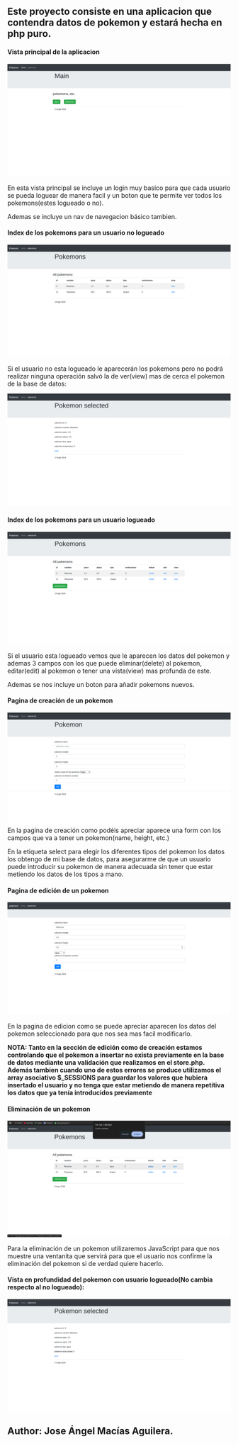 ## Este proyecto consiste en una aplicacion que contendra datos de pokemon y estará hecha en php puro.

#### Vista principal de la aplicacion

![alt text](image.png)


En esta vista principal se incluye un login muy basico  para que cada usuario se pueda loguear de manera facil y un boton que te permite 
ver todos los pokemons(estes logueado o no). 

Ademas se incluye un nav de navegacion básico tambien.


#### Index de los pokemons para un usuario no logueado

![alt text](image-1.png)

Si el usuario no esta logueado le aparecerán los pokemons pero no podrá realizar ninguna operación salvó la de ver(view) mas de cerca el pokemon de la base
de datos:

![alt text](image-2.png)




#### Index de los pokemons para un usuario logueado

![alt text](image-3.png)


Si el usuario esta logueado vemos que le aparecen los datos del pokemon y ademas 3 campos con los que puede eliminar(delete) al pokemon,
editar(edit) al pokemon o tener una vista(view) mas profunda de este.

Ademas se nos incluye un boton para añadir pokemons nuevos.


#### Pagina de creación de un pokemon
![alt text](image-4.png)
En la pagina de creación como podéis apreciar aparece una form con los campos que va a tener un pokemon(name, height, etc.)

En la etiqueta select para elegir los diferentes tipos del pokemon los datos los obtengo de mi base de datos, para asegurarme de que un usuario
puede introducir su pokemon de manera adecuada sin tener que estar metiendo los datos de los tipos a mano.


#### Pagina de edición de un pokemon

![alt text](image-5.png)

En la pagina de edicion como se puede apreciar aparecen los datos del pokemon seleccionado para que nos sea mas facil modificarlo.


**NOTA: Tanto en la sección de edición como de creación estamos controlando que el pokemon a insertar no exista previamente en la base de datos mediante una validación que realizamos en el store.php. Además tambien cuando uno de estos errores se produce utilizamos el array asociativo $_SESSIONS para guardar los valores que hubiera insertado el usuario y no tenga que estar metiendo de manera repetitiva los datos que ya tenía introducidos previamente**


#### Eliminación de un pokemon 
![alt text](image-6.png)

Para la eliminación de un pokemon utilizaremos JavaScript para que nos muestre una ventanita que servirá para que el usuario nos confirme la eliminación del pokemon si de verdad quiere hacerlo.


#### Vista en profundidad del pokemon con usuario logueado(No cambia respecto al no logueado):

![alt text](image-7.png)


## Author: Jose Ángel Macías Aguilera.